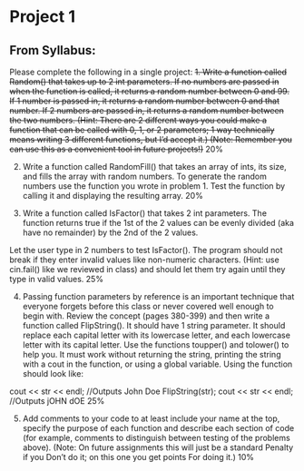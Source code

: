 # Project 1

## From Syllabus:
Please complete the following in a single project:
<strike>1. 	Write a function called Random() that takes up to 2 int parameters. If no numbers are passed in when the function is called, it returns a random number between 0 and 99. If 1 number is passed in, it returns a random number between 0 and that number. If 2 numbers are passed in, it returns a random number between the two numbers. (Hint: There are 2 different ways you could make a function that can be called with 0, 1, or 2 parameters; 1 way technically means writing 3 different functions, but I’d accept it.) (Note: Remember you can use this as a convenient tool in future projects!)</strike>	20%
		
2. 	Write a function called RandomFill() that takes an array of ints, its size, and fills the array with random numbers. To generate the random numbers use the function you wrote in problem 1. Test the function by calling it and displaying the resulting array.	20%
 		
3.	Write a function called IsFactor() that takes 2 int parameters. The function returns true if the 1st of the 2 values can be evenly divided (aka have no remainder) by the 2nd of the 2 values.

Let the user type in 2 numbers to test IsFactor(). The program should not break if they enter invalid values like non-numeric characters. (Hint: use cin.fail() like we reviewed in class) and should let them try again until they type in valid values.	25%
		
4.	Passing function parameters by reference is an important technique that everyone forgets before this class or never covered well enough to begin with. Review the concept (pages 380-399) and then write a function called FlipString(). It should have 1 string parameter. It should replace each capital letter with its lowercase letter, and each lowercase letter with its capital letter. Use the functions toupper() and tolower() to help you. It must work without returning the string, printing the string with a cout in the function, or using a global variable. Using the function should look like:

cout << str << endl; //Outputs John Doe
FlipString(str);
cout << str << endl; //Outputs jOHN dOE	25%
		
5.	Add comments to your code to at least include your name at the top, specify the purpose of each function and describe each section of code (for example, comments to distinguish between testing of the problems above). (Note: On future assignments this will just be a standard Penalty if you Don’t do it; on this one you get points For doing it.)	10%

